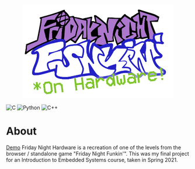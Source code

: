 <p align="center">
  <img src="fnflogoedit.png" height="256">
</p>

![C](https://img.shields.io/badge/c-%2300599C.svg?style=for-the-badge&logo=c&logoColor=white)
![Python](https://img.shields.io/badge/python-3670A0?style=for-the-badge&logo=python&logoColor=ffdd54)
![C++](https://img.shields.io/badge/c++-%2300599C.svg?style=for-the-badge&logo=c%2B%2B&logoColor=white)

# About
[Demo](https://www.youtube.com/watch?v=g3J5mf7iiGk)
Friday Night Hardware is a recreation of one of the levels from the browser / standalone game "Friday Night Funkin'". This was my final project for an Introduction to Embedded Systems course, taken in Spring 2021.
